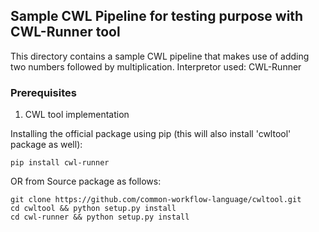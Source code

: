 ## Sample CWL Pipeline for testing purpose with CWL-Runner tool

This directory contains a sample CWL pipeline that makes use of adding two numbers followed by multiplication. Interpretor used: CWL-Runner

### Prerequisites

1. CWL tool implementation

Installing the official package using pip (this will also install 'cwltool' package as well):
```
pip install cwl-runner
```
OR from Source package as follows:
```
git clone https://github.com/common-workflow-language/cwltool.git
cd cwltool && python setup.py install
cd cwl-runner && python setup.py install
```





